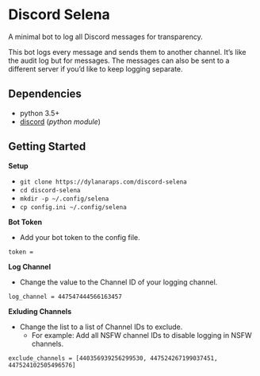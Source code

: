 # Discord Selena

A minimal bot to log all Discord messages for
transparency.

This bot logs every message and sends them to another
channel. It’s like the audit log but for messages. The
messages can also be sent to a different server if
you’d like to keep logging separate.


## Dependencies

- python 3.5+
- [discord](https://pypi.org/project/discord/)
  (*python module*)


## Getting Started

**Setup**

- `git clone https://dylanaraps.com/discord-selena`
- `cd discord-selena`
- `mkdir -p ~/.config/selena`
- `cp config.ini ~/.config/selena`

**Bot Token**

- Add your bot token to the config file.

```
token =
```

**Log Channel**

- Change the value to the Channel ID of your logging
  channel.

```
log_channel = 447547444566163457
```

**Exluding Channels**

- Change the list to a list of Channel IDs to exclude.
    - For example: Add all NSFW channel IDs to disable
      logging in NSFW channels.

```
exclude_channels = [440356939256299530, 447524267199037451, 447524102505496576]
```
